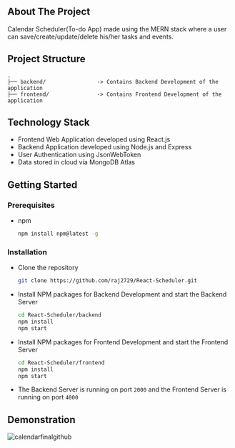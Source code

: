 <!-- ABOUT THE PROJECT -->
## About The Project

Calendar Scheduler(To-do App) made using the MERN stack where a user can save/create/update/delete his/her tasks and events.

## Project Structure

```
.
├── backend/                -> Contains Backend Development of the application     
├── frontend/               -> Contains Frontend Development of the application
```

## Technology Stack

* Frontend Web Application developed using React.js
* Backend Application developed using Node.js and Express
* User Authentication using JsonWebToken
* Data stored in cloud via MongoDB Atlas


<!-- GETTING STARTED -->
## Getting Started

### Prerequisites

* npm
  ```sh
  npm install npm@latest -g
  ```

### Installation

* Clone the repository
   ```sh
   git clone https://github.com/raj2729/React-Scheduler.git
   ```
* Install NPM packages for Backend Development and start the Backend Server
   ```sh
   cd React-Scheduler/backend
   npm install
   npm start
   ```
* Install NPM packages for Frontend Development and start the Frontend Server
   ```sh
   cd React-Scheduler/frontend
   npm install
   npm start
* The Backend Server is running on port ```2000``` and the Frontend Server is running on port ```4000```

## Demonstration

![calendarfinalgithub](https://user-images.githubusercontent.com/68227858/113762527-4c5b1d80-9736-11eb-8077-ed4720e97cd7.gif)